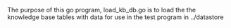 The purpose of this go program, load_kb_db.go
is to load the the knowledge base tables with data for
use in the test program in ../datastore
